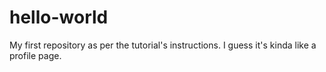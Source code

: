 # hello-world
My first repository as per the tutorial's instructions. I guess it's kinda like a profile page.
